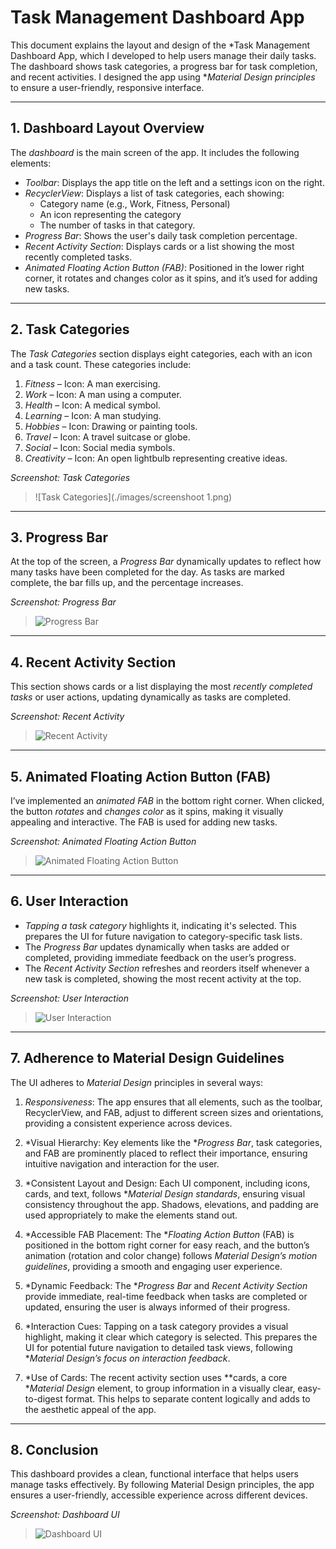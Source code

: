 # Task Management Dashboard App

This document explains the layout and design of the *Task Management Dashboard App, which I developed to help users manage their daily tasks. The dashboard shows task categories, a progress bar for task completion, and recent activities. I designed the app using **Material Design principles* to ensure a user-friendly, responsive interface.

---

## 1. Dashboard Layout Overview

The *dashboard* is the main screen of the app. It includes the following elements:

- *Toolbar*: Displays the app title on the left and a settings icon on the right.
- *RecyclerView*: Displays a list of task categories, each showing:
  - Category name (e.g., Work, Fitness, Personal)
  - An icon representing the category
  - The number of tasks in that category.
- *Progress Bar*: Shows the user's daily task completion percentage.
- *Recent Activity Section*: Displays cards or a list showing the most recently completed tasks.
- *Animated Floating Action Button (FAB)*: Positioned in the lower right corner, it rotates and changes color as it spins, and it’s used for adding new tasks.

---

## 2. Task Categories

The *Task Categories* section displays eight categories, each with an icon and a task count. These categories include:

1. *Fitness* – Icon: A man exercising.
2. *Work* – Icon: A man using a computer.
3. *Health* – Icon: A medical symbol.
4. *Learning* – Icon: A man studying.
5. *Hobbies* – Icon: Drawing or painting tools.
6. *Travel* – Icon: A travel suitcase or globe.
7. *Social* – Icon: Social media symbols.
8. *Creativity* – Icon: An open lightbulb representing creative ideas.

*Screenshot: Task Categories*
> ![Task Categories](./images/screenshoot 1.png)

---

## 3. Progress Bar

At the top of the screen, a *Progress Bar* dynamically updates to reflect how many tasks have been completed for the day. As tasks are marked complete, the bar fills up, and the percentage increases.

*Screenshot: Progress Bar*
> ![Progress Bar](./path_to_screenshot/progress_bar.png)

---

## 4. Recent Activity Section

This section shows cards or a list displaying the most *recently completed tasks* or user actions, updating dynamically as tasks are completed.

*Screenshot: Recent Activity*
> ![Recent Activity](./path_to_screenshot/recent_activity.png)

---

## 5. Animated Floating Action Button (FAB)

I’ve implemented an *animated FAB* in the bottom right corner. When clicked, the button *rotates* and *changes color* as it spins, making it visually appealing and interactive. The FAB is used for adding new tasks.

*Screenshot: Animated Floating Action Button*
> ![Animated Floating Action Button](./path_to_screenshot/animated_fab.png)

---

## 6. User Interaction

- *Tapping a task category* highlights it, indicating it's selected. This prepares the UI for future navigation to category-specific task lists.
- The *Progress Bar* updates dynamically when tasks are added or completed, providing immediate feedback on the user’s progress.
- The *Recent Activity Section* refreshes and reorders itself whenever a new task is completed, showing the most recent activity at the top.

*Screenshot: User Interaction*
> ![User Interaction](./path_to_screenshot/user_interaction.png)

---

## 7. Adherence to Material Design Guidelines

The UI adheres to *Material Design* principles in several ways:

1. *Responsiveness*: The app ensures that all elements, such as the toolbar, RecyclerView, and FAB, adjust to different screen sizes and orientations, providing a consistent experience across devices.

2. *Visual Hierarchy: Key elements like the **Progress Bar*, task categories, and FAB are prominently placed to reflect their importance, ensuring intuitive navigation and interaction for the user.

3. *Consistent Layout and Design: Each UI component, including icons, cards, and text, follows **Material Design standards*, ensuring visual consistency throughout the app. Shadows, elevations, and padding are used appropriately to make the elements stand out.

4. *Accessible FAB Placement: The **Floating Action Button* (FAB) is positioned in the bottom right corner for easy reach, and the button’s animation (rotation and color change) follows *Material Design’s motion guidelines*, providing a smooth and engaging user experience.

5. *Dynamic Feedback: The **Progress Bar* and *Recent Activity Section* provide immediate, real-time feedback when tasks are completed or updated, ensuring the user is always informed of their progress.

6. *Interaction Cues: Tapping on a task category provides a visual highlight, making it clear which category is selected. This prepares the UI for potential future navigation to detailed task views, following **Material Design’s focus on interaction feedback*.

7. *Use of Cards: The recent activity section uses **cards, a core **Material Design* element, to group information in a visually clear, easy-to-digest format. This helps to separate content logically and adds to the aesthetic appeal of the app.

---

## 8. Conclusion

This dashboard provides a clean, functional interface that helps users manage tasks effectively. By following Material Design principles, the app ensures a user-friendly, accessible experience across different devices.

*Screenshot: Dashboard UI*
> ![Dashboard UI](./path_to_screenshot/dashboard_ui.png)

